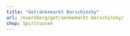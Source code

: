 ```yaml
---
title: "Getränkemarkt Berschinsky"
url: /nuernberg/getraenkemarkt-berschinsky/
shop: Spirituosen
---
```

